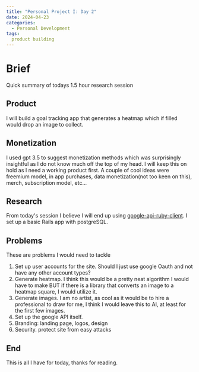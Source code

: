 ```yaml
---
title: "Personal Project I: Day 2"
date: 2024-04-23
categories:
  - Personal Development
tags:
  product building
---
```


# Brief
Quick summary of todays 1.5 hour research session

## Product
I will build a goal tracking app that generates a heatmap which if filled would drop an image to collect.

## Monetization
I used gpt 3.5 to suggest monetization methods which was surprisingly insightful as I do not know much off the top of my head. I will keep this on hold as I need a working product first. A couple of cool ideas were freemium model, in app purchases, data monetization(not too keen on this), merch, subscription model, etc...


## Research
From today's session I believe I will end up using [google-api-ruby-client](https://github.com/googleapis/google-api-ruby-client). I set up a basic Rails app with postgreSQL.

## Problems
These are problems I would need to tackle
1. Set up user accounts for the site. Should I just use google Oauth and not have any other account types?
2. Generate heatmap. I think this would be a pretty neat algorithm I would have to make BUT if there is a library that converts an image to a heatmap square, I would utilize it.
3. Generate images. I am no artist, as cool as it would be to hire a professional to draw for me, I think I would leave this to AI, at least for the first few images.
4. Set up the google API itself.
5. Branding: landing page, logos, design
6. Security. protect site from easy attacks

## End
This is all I have for today, thanks for reading.
